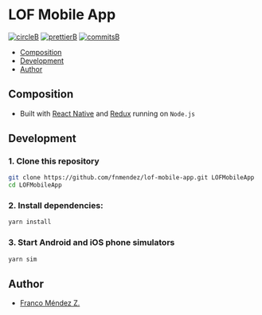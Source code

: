 # LOF Mobile App

[![circleB]][circleL]
[![prettierB]][prettierL]
[![commitsB]][commitsL]

- [Composition](#composition)
- [Development](#development)
- [Author](#author)

## Composition

- Built with [React Native](https://facebook.github.io/react-native/) and [Redux](https://redux.js.org/) running on `Node.js`

## Development

### 1. Clone this repository

  ```sh
  git clone https://github.com/fnmendez/lof-mobile-app.git LOFMobileApp
  cd LOFMobileApp
  ```

### 2. Install dependencies:

  ```sh
  yarn install
  ```

### 3. Start Android and iOS phone simulators

  ```sh
  yarn sim
  ```

## Author

- [Franco Méndez Z.](http://francomendez.com)

<!-- Badges -->

[commitsB]:https://img.shields.io/badge/commits-conventional%20-blue.svg
[commitsL]:https://conventionalcommits.org

[prettierB]:https://img.shields.io/badge/code%20style-prettier-orange.svg
[prettierL]:https://github.com/prettier/prettier

[circleB]:https://circleci.com/gh/fnmendez/lof-mobile-app/tree/master.svg?style=svg&circle-token=fde5558956d562d61fb561f734c8e01b71dfcc78
[circleL]:https://circleci.com/gh/fnmendez/lof-mobile-app/tree/master
